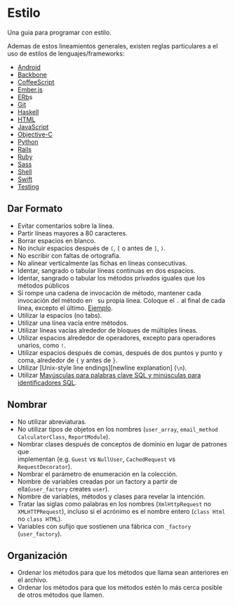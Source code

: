 Estilo
======

Una guia para programar con estilo.

Ademas de estos lineamientos generales, existen reglas 
particulares a el uso de estilos de lenguajes/frameworks:

* [Android](android)
* [Backbone](backbone)
* [CoffeeScript](coffeescript)
* [Ember.js](ember)
* [ERb](erb)s
* [Git](git)
* [Haskell](haskell)
* [HTML](html)
* [JavaScript](javascript)
* [Objective-C](objective_c)
* [Python](python)
* [Rails](rails)
* [Ruby](ruby)
* [Sass](sass)
* [Shell](shell)
* [Swift](swift)
* [Testing](testing)

Dar Formato
-----------

* Evitar comentarios sobre la línea.
* Partir líneas mayores a 80 caracteres.
* Borrar espacios en blanco.
* No incluir espacios después de `(`, `[` o antes de `]`, `)`.
* No escribir con faltas de ortografía.
* No alinear verticalmente las fichas en líneas consecutivas.
* Identar, sangrado o tabular líneas continuas en dos espacios.
* Identar, sangrado o tabular los métodos privados iguales que los métodos públicos
* Si rompe una cadena de invocación de método, mantener cada invocación del método en
  su propia línea. Coloque el `.` al final de cada línea, excepto el último.
  [Ejemplo][dot guideline example].
* Utilizar la espacios (no tabs).
* Utilizar una línea vacía entre métodos.
* Utilizar líneas vacías alrededor de bloques de múltiples líneas.
* Utilizar espacios alrededor de operadores, excepto para operadores unarios, como `!`.
* Utilizar espacios después de comas, después de dos puntos y punto y coma, alrededor
  de `{` y antes de `}`.
* Utilizar [Unix-style line endings][newline explanation] (`\n`).
* Utilizar [Mayúsculas para palabras clave SQL y minúsculas para identificadores SQL].


[dot guideline example]: /style/ruby/sample.rb#L11
[Mayúsculas para palabras clave SQL y minúsculas para identificadores SQL]: http://www.postgresql.org/docs/9.2/static/sql-syntax-lexical.html#SQL-SYNTAX-IDENTIFIERS
[Explicación de línea nueva]: http://unix.stackexchange.com/questions/23903/should-i-end-my-text-script-files-with-a-newline

Nombrar
------

* No utilizar abreviaturas.
* No utilizar tipos de objetos en los nombres (`user_array`, `email_method`   `CalculatorClass`, `ReportModule`).
* Nombrar clases después de conceptos de dominio en lugar de patrones que          
  implementan (e.g. `Guest` vs `NullUser`, `CachedRequest` vs `RequestDecorator`).
* Nombrar el parámetro de enumeración en la colección.
* Nombre de variables creadas por un factory a partir de ella(`user_factory`
  creates `user`).
* Nombre de variables, métodos y clases para revelar la intención.
* Tratar las siglas como palabras en los nombres (`XmlHttpRequest` no `XMLHTTPRequest`),
  incluso si el acrónimo es el nombre entero (`class Html` no `class HTML`).
* Variables con sufijo que sostienen una fábrica con `_factory` (`user_factory`).

Organización
------------

* Ordenar los métodos para que los métodos que llama sean anteriores en el archivo.
* Ordenar los métodos para que los métodos estén lo más cerca posible de otros
  métodos que llamen.
